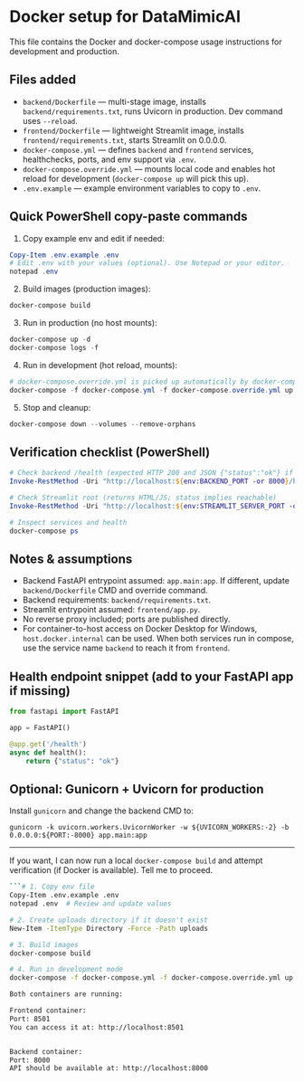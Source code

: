 # Docker setup for DataMimicAI

This file contains the Docker and docker-compose usage instructions for development and production.

## Files added

- `backend/Dockerfile` — multi-stage image, installs `backend/requirements.txt`, runs Uvicorn in production. Dev command uses `--reload`.
- `frontend/Dockerfile` — lightweight Streamlit image, installs `frontend/requirements.txt`, starts Streamlit on 0.0.0.0.
- `docker-compose.yml` — defines `backend` and `frontend` services, healthchecks, ports, and env support via `.env`.
- `docker-compose.override.yml` — mounts local code and enables hot reload for development (`docker-compose up` will pick this up).
- `.env.example` — example environment variables to copy to `.env`.

## Quick PowerShell copy-paste commands

1) Copy example env and edit if needed:

```powershell
Copy-Item .env.example .env
# Edit .env with your values (optional). Use Notepad or your editor.
notepad .env
```

2) Build images (production images):

```powershell
docker-compose build
```

3) Run in production (no host mounts):

```powershell
docker-compose up -d
docker-compose logs -f
```

4) Run in development (hot reload, mounts):

```powershell
# docker-compose.override.yml is picked up automatically by docker-compose
docker-compose -f docker-compose.yml -f docker-compose.override.yml up --build
```

5) Stop and cleanup:

```powershell
docker-compose down --volumes --remove-orphans
```

## Verification checklist (PowerShell)

```powershell
# Check backend /health (expected HTTP 200 and JSON {"status":"ok"} if you add the endpoint)
Invoke-RestMethod -Uri "http://localhost:${env:BACKEND_PORT -or 8000}/health" -UseBasicParsing

# Check Streamlit root (returns HTML/JS; status implies reachable)
Invoke-RestMethod -Uri "http://localhost:${env:STREAMLIT_SERVER_PORT -or 8501}" -UseBasicParsing

# Inspect services and health
docker-compose ps
```

## Notes & assumptions

- Backend FastAPI entrypoint assumed: `app.main:app`. If different, update `backend/Dockerfile` CMD and override command.
- Backend requirements: `backend/requirements.txt`.
- Streamlit entrypoint assumed: `frontend/app.py`.
- No reverse proxy included; ports are published directly.
- For container-to-host access on Docker Desktop for Windows, `host.docker.internal` can be used. When both services run in compose, use the service name `backend` to reach it from `frontend`.

## Health endpoint snippet (add to your FastAPI app if missing)

```python
from fastapi import FastAPI

app = FastAPI()

@app.get('/health')
async def health():
    return {"status": "ok"}
```

## Optional: Gunicorn + Uvicorn for production

Install `gunicorn` and change the backend CMD to:

```text
gunicorn -k uvicorn.workers.UvicornWorker -w ${UVICORN_WORKERS:-2} -b 0.0.0.0:${PORT:-8000} app.main:app
```

---

If you want, I can now run a local `docker-compose build` and attempt verification (if Docker is available). Tell me to proceed.

```bash
```# 1. Copy env file
Copy-Item .env.example .env
notepad .env  # Review and update values

# 2. Create uploads directory if it doesn't exist
New-Item -ItemType Directory -Force -Path uploads

# 3. Build images
docker-compose build

# 4. Run in development mode
docker-compose -f docker-compose.yml -f docker-compose.override.yml up
```

```bash
Both containers are running:

Frontend container:
Port: 8501
You can access it at: http://localhost:8501


Backend container:
Port: 8000
API should be available at: http://localhost:8000
```
